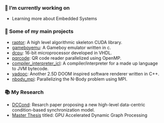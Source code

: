 ### 🔭 I’m currently working on
- Learning more about Embedded Systems

### 🌱 Some of my main projects
- [raptor](https://github.com/dma-neves/raptor): A high level algorithmic skeleton CUDA library.
- [gameboyemu](https://github.com/dma-neves/gameboyemu): A Gameboy emulator written in c.
- [dcpu](https://github.com/dma-neves/dcpu): 16-bit microprocessor developed in VHDL.
- [pqrcode](https://github.com/dma-neves/pqrcode): QR code reader parallelized using OpenMP.
- [compiler_interpreter_icl](https://github.com/dma-neves/compiler_interpreter_icl): A compiler/interpreter for a made up language to JVM bytecode.
- [yadooc](https://github.com/dma-neves/yadooc): Another 2.5D DOOM inspired software renderer written in C++.
- [nbody_mpi](https://github.com/dma-neves/nbody_problem_mpi): Parallelizing the N-Body problem using MPI.

### 📚 My Research
- [DCCond](https://dl.acm.org/doi/10.1145/3477314.3507120): Resarch paper proposing a new high-level data-centric condition-based synchronization model.
- [Master Thesis](https://github.com/dma-neves/master_thesis) titled: GPU Accelerated Dynamic Graph Processing

<!--
**dma-neves/dma-neves** is a ✨ _special_ ✨ repository because its `README.md` (this file) appears on your GitHub profile.

Here are some ideas to get you started:

- 🔭 I’m currently working on ...
- 🌱 I’m currently learning ...
- 👯 I’m looking to collaborate on ...
- 🤔 I’m looking for help with ...
- 💬 Ask me about ...
- 📫 How to reach me: ...
- 😄 Pronouns: ...
- ⚡ Fun fact: ...
-->

